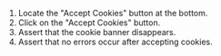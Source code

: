 1. Locate the "Accept Cookies" button at the bottom.
2. Click on the "Accept Cookies" button.
3. Assert that the cookie banner disappears.
4. Assert that no errors occur after accepting cookies.